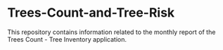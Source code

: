 # Trees-Count-and-Tree-Risk
This repository contains information related to the monthly report of the Trees Count - Tree Inventory application. 
